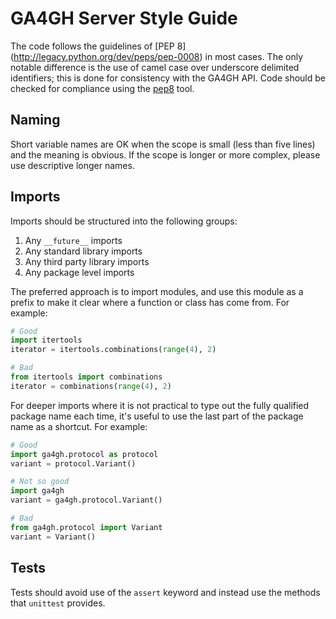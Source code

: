 # GA4GH Server Style Guide

The code follows the guidelines of [PEP 8]
(<http://legacy.python.org/dev/peps/pep-0008>) in most cases. The only notable
difference is the use of camel case over underscore delimited identifiers; this
is done for consistency with the GA4GH API. Code should be checked for compliance
using the [pep8](<https://pypi.python.org/pypi/pep8>) tool.

## Naming
Short variable names are OK when the scope is small (less than five lines)
and the meaning is obvious. If the scope is longer or more complex,
please use descriptive longer names.

## Imports
Imports should be structured into the following groups:

1. Any ```__future__``` imports
2. Any standard library imports
3. Any third party library imports
4. Any package level imports

The preferred approach is to import modules, and use this module
as a prefix to make it clear where a function or
class has come from. For example:
```python
# Good
import itertools
iterator = itertools.combinations(range(4), 2)

# Bad
from itertools import combinations
iterator = combinations(range(4), 2)
```

For deeper imports where it is not practical to type out the fully
qualified package name each time, it's useful to use the last 
part of the package name as a shortcut. For example:
```python
# Good
import ga4gh.protocol as protocol
variant = protocol.Variant()

# Not so good 
import ga4gh
variant = ga4gh.protocol.Variant()

# Bad
from ga4gh.protocol import Variant
variant = Variant()
```

## Tests
Tests should avoid use of the `assert` keyword and instead use the methods that `unittest` provides.
